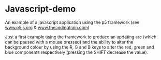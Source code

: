 # Javascript-demo
An example of a javascript application using the p5 framework (see www.p5js.org & www.thecodingtrain.com)

Just a first example using the framework to produce an updating arc (which can be paused with a mouse pressed) and the ability to alter the background colour by using the R, G and B keys to alter the red, green and blue components respectively (pressing the SHIFT decrease the value).
